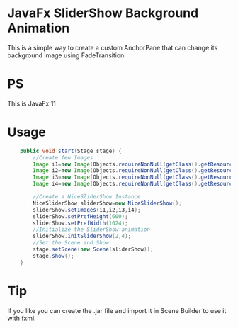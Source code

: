# JavaFx SliderShow Background Animation
This is a simple way to create a custom AnchorPane that can change its background image using FadeTransition.
# PS
This is JavaFx 11

# Usage

```java
    public void start(Stage stage) {
        //Create few Images
        Image i1=new Image(Objects.requireNonNull(getClass().getResource("/img/1.jpg")).toExternalForm());
        Image i2=new Image(Objects.requireNonNull(getClass().getResource("/img/2.jpg")).toExternalForm());
        Image i3=new Image(Objects.requireNonNull(getClass().getResource("/img/3.jpg")).toExternalForm());
        Image i4=new Image(Objects.requireNonNull(getClass().getResource("/img/4.jpg")).toExternalForm());

        //Create a NiceSliderShow Instance
        NiceSliderShow sliderShow=new NiceSliderShow();
        sliderShow.setImages(i1,i2,i3,i4);
        sliderShow.setPrefHeight(600);
        sliderShow.setPrefWidth(1024);
        //Initialize the SliderShow animation
        sliderShow.initSliderShow(2,4);
        //Set the Scene and Show
        stage.setScene(new Scene(sliderShow));
        stage.show();
    }

```

# Tip
If you like you can create the .jar file and import it in Scene Builder to use it with fxml.
